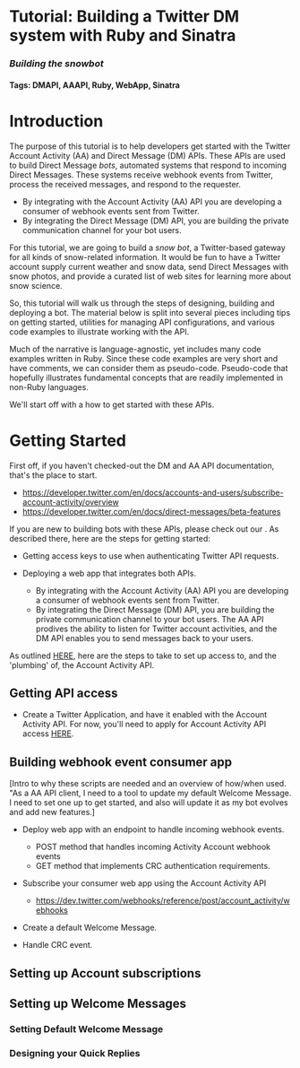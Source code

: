 
# Tutorial: Building a Twitter DM system with Ruby and Sinatra
### *Building the snowbot*
#### Tags: DMAPI, AAAPI, Ruby, WebApp, Sinatra

# Introduction
The purpose of this tutorial is to help developers get started with the Twitter Account Activity (AA) and Direct Message (DM) APIs. These APIs are used to build Direct Message *bots*, automated systems that respond to incoming Direct Messages. These systems receive webhook events from Twitter, process the received messages, and respond to the requester. 

+ By integrating with the Account Activity (AA) API you are developing a consumer of webhook events sent from Twitter. 
+ By integrating the Direct Message (DM) API, you are building the private communication channel for your bot users. 

For this tutorial, we are going to build a *snow bot*, a Twitter-based gateway for all kinds of snow-related information. It would be fun to have a Twitter account supply current weather and snow data, send Direct Messages with snow photos, and provide a curated list of web sites for learning more about snow science. 

So, this tutorial will walk us through the steps of designing, building and deploying a bot. The material below is split into several pieces including tips on getting started, utilities for managing API configurations, and various code examples to illustrate working with the API. 

Much of the narrative is language-agnostic, yet includes many code examples written in Ruby. Since these code examples are very short and have comments, we can consider them as pseudo-code. Pseudo-code that hopefully illustrates fundamental concepts that are readily implemented in non-Ruby languages.

We'll start off with a how to get started with these APIs.

# Getting Started

First off, if you haven't checked-out the DM and AA API documentation, that's the place to start. 

+ https://developer.twitter.com/en/docs/accounts-and-users/subscribe-account-activity/overview
+ https://developer.twitter.com/en/docs/direct-messages/beta-features

If you are new to building bots with these APIs, please check out our [](). As described there, here are the steps for getting started: 
* Getting access keys to use when authenticating Twitter API requests.


* Deploying a web app that integrates both APIs. 
  * By integrating with the Account Activity (AA) API you are developing a consumer of webhook events sent from Twitter. 
  * By integrating the Direct Message (DM) API, you are building the private communication channel to your bot users. The AA API prodives the ability to listen for Twitter account activities, and the DM API enables you to send messages back to your users. 


As outlined [HERE](https://dev.twitter.com/webhooks/getting-started), here are the steps to take to set up access to, and the 'plumbing' of, the Account Activity API.

## Getting API access
+ Create a Twitter Application, and have it enabled with the Account Activity API. For now, you'll need to apply for Account Activity API access [HERE](https://gnipinc.formstack.com/forms/account_activity_api_configuration_request_form).

## Building webhook event consumer app
[Intro to why these scripts are needed and an overview of how/when used. "As a AA API client, I need to a tool to update my default Welcome Message. I need to set one up to get started, and also will update it as my bot evolves and add new features.] 

+ Deploy web app with an endpoint to handle incoming webhook events.
  + POST method that handles incoming Activity Account webhook events
  + GET method that implements CRC authentication requirements.
 
+ Subscribe your consumer web app using the Account Activity API
  + https://dev.twitter.com/webhooks/reference/post/account_activity/webhooks

+ Create a default Welcome Message.

+ Handle CRC event.

## Setting up Account subscriptions

## Setting up Welcome Messages

### Setting Default Welcome Message

### Designing your Quick Replies
